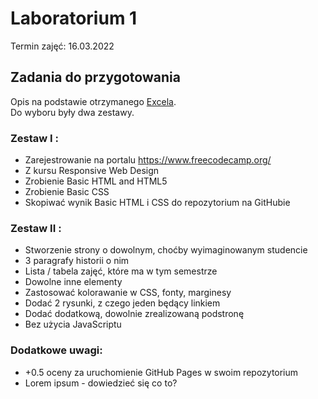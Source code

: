 # Laboratorium 1
Termin zajęć: 16.03.2022

## Zadania do przygotowania
Opis na podstawie otrzymanego [Excela](https://docs.google.com/spreadsheets/d/1kGU5YIfgARRvrN-bpfg6S-ocKAGVmnErF7s_YoV5VsE/edit#gid=0).  
Do wyboru były dwa zestawy.


### Zestaw I :
  - Zarejestrowanie na portalu https://www.freecodecamp.org/
  - Z kursu Responsive Web Design
  - Zrobienie Basic HTML and HTML5
  - Zrobienie Basic CSS
  - Skopiwać wynik Basic HTML i CSS do repozytorium na GitHubie
  
### Zestaw II :
  - Stworzenie strony o dowolnym, choćby wyimaginowanym studencie
  - 3 paragrafy historii o nim
  - Lista / tabela zajęć, które ma w tym semestrze
  - Dowolne inne elementy
  - Zastosować kolorawanie w CSS, fonty, marginesy
  - Dodać 2 rysunki, z czego jeden będący linkiem
  - Dodać dodatkową, dowolnie zrealizowaną podstronę 
  - Bez użycia JavaScriptu
  
### Dodatkowe uwagi:
   - +0.5 oceny za uruchomienie GitHub Pages w swoim repozytorium
   - Lorem ipsum - dowiedzieć się co to?
    
